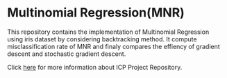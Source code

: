 # Multinomial Regression(MNR)
This repository contains the implementation of Multinomial Regression using iris dataset by considering backtracking method. It compute misclassification rate of MNR and finaly compares the effiency of gradient descent and stochastic gradient descent.

Click [here](https://github.com/NedaKeivan/Pattern-Recognition-MNR-/blob/main/MNR-report-ICP.pdf) for more information about ICP Project Repository.
